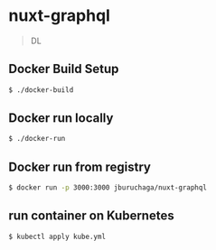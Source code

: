 # nuxt-graphql

> DL

## Docker Build Setup

```bash
$ ./docker-build
```

## Docker run locally

```bash
$ ./docker-run
```

## Docker run from registry

```bash
$ docker run -p 3000:3000 jburuchaga/nuxt-graphql
```

## run container on Kubernetes

```bash
$ kubectl apply kube.yml
```